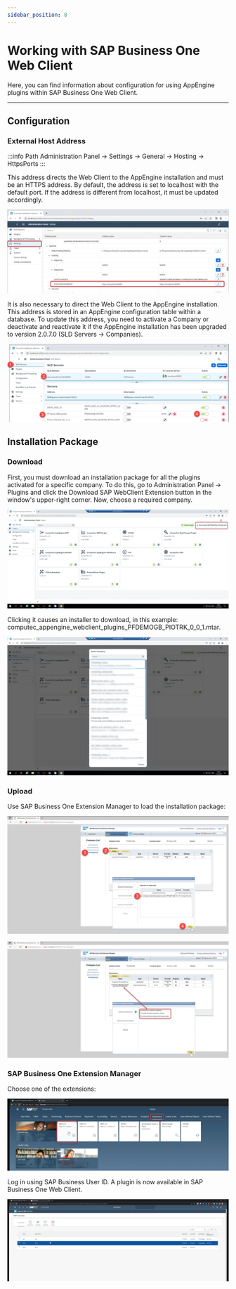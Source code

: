 ```yaml
---
sidebar_position: 8
---
```


# Working with SAP Business One Web Client

Here, you can find information about configuration for using AppEngine plugins within SAP Business One Web Client.

---

## Configuration

### External Host Address

:::info Path
    Administration Panel → Settings → General → Hosting → HttpsPorts
:::

This address directs the Web Client to the AppEngine installation and must be an HTTPS address. By default, the address is set to localhost with the default port. If the address is different from localhost, it must be updated accordingly.

![External Host](./media/working-with-sap-business-one-web-client/external-host-address.webp)

It is also necessary to direct the Web Client to the AppEngine installation. This address is stored in an AppEngine configuration table within a database. To update this address, you need to activate a Company or deactivate and reactivate it if the AppEngine installation has been upgraded to version 2.0.7.0 (SLD Servers → Companies).

![Activate Database](./media/working-with-sap-business-one-web-client/ae-activate-database.webp)

## Installation Package

### Download

First, you must download an installation package for all the plugins activated for a specific company. To do this, go to Administration Panel → Plugins and click the Download SAP WebClient Extension button in the window's upper-right corner. Now, choose a required company.

![Plugins](./media/working-with-sap-business-one-web-client/plugins.webp)

Clicking it causes an installer to download, in this example: computec_appengine_webclient_plugins_PFDEMOGB_PIOTRK_0_0_1.mtar.

![Plugins](./media/working-with-sap-business-one-web-client/plugins-2.webp)

### Upload

Use SAP Business One Extension Manager to load the installation package:

![Extension Manager](./media/working-with-sap-business-one-web-client/extension-manager.webp)

![Successfull Extension Update](./media/working-with-sap-business-one-web-client/successful-extention-update.webp)

### SAP Business One Extension Manager

Choose one of the extensions:

![Extension](./media/working-with-sap-business-one-web-client/extensions.webp)

Log in using SAP Business User ID. A plugin is now available in SAP Business One Web Client.

![Web Client](./media/working-with-sap-business-one-web-client/web-client.webp)
